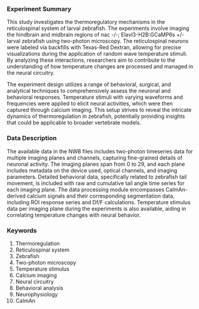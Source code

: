 ### Experiment Summary

This study investigates the thermoregulatory mechanisms in the reticulospinal system of larval zebrafish. The experiments involve imaging the hindbrain and midbrain regions of nac -/-; Elavl3-H2B:GCaMP6s +/- larval zebrafish using two-photon microscopy. The reticulospinal neurons were labeled via backfills with Texas-Red Dextran, allowing for precise visualizations during the application of random wave temperature stimuli. By analyzing these interactions, researchers aim to contribute to the understanding of how temperature changes are processed and managed in the neural circuitry.

The experiment design utilizes a range of behavioral, surgical, and analytical techniques to comprehensively assess the neuronal and behavioral responses. Temperature stimuli with varying waveforms and frequencies were applied to elicit neural activities, which were then captured through calcium imaging. This setup strives to reveal the intricate dynamics of thermoregulation in zebrafish, potentially providing insights that could be applicable to broader vertebrate models.

### Data Description

The available data in the NWB files includes two-photon timeseries data for multiple imaging planes and channels, capturing fine-grained details of neuronal activity. The imaging planes span from 0 to 29, and each plane includes metadata on the device used, optical channels, and imaging parameters. Detailed behavioral data, specifically related to zebrafish tail movement, is included with raw and cumulative tail angle time series for each imaging plane. The data processing module encompasses CaImAn-derived calcium signals and their corresponding segmentation data, including ROI response series and Df/F calculations. Temperature stimulus data per imaging plane during the experiments is also available, aiding in correlating temperature changes with neural behavior.

### Keywords

1. Thermoregulation
2. Reticulospinal system
3. Zebrafish
4. Two-photon microscopy
5. Temperature stimulus
6. Calcium imaging
7. Neural circuitry
8. Behavioral analysis
9. Neurophysiology
10. CaImAn
